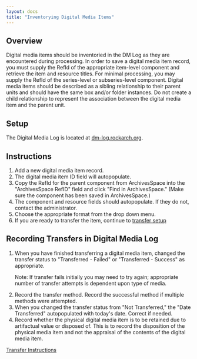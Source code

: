 ```yaml
---
layout: docs
title: "Inventorying Digital Media Items"
---
```


## Overview

Digital media items should be inventoried in the DM Log as they are encountered during processing. In order to save a digital media item record, you must supply the RefId of the appropriate item-level component and retrieve the item and resource titles. For minimal processing, you may supply the RefId of the series-level or subseries-level component. Digital media items should be described as a sibling relationship to their parent units and should have the same box and/or folder instances. Do not create a child relationship to represent the association between the digital media item and the parent unit.

## Setup

The Digital Media Log is located at
[dm-log.rockarch.org](http://dm-log.rockarch.org/).

## Instructions

1.  Add a new digital media item record.
2.  The digital media item ID field will autopopulate.
3.  Copy the RefId for the parent component from ArchivesSpace into the
    "ArchivesSpace RefID" field and click "Find in ArchivesSpace." (Make
    sure the component has been saved in ArchivesSpace.)
4.  The component and resource fields should autopopulate. If they do
    not, contact the administrator.
5.  Choose the appropriate format from the drop down menu.
6.  If you are ready to transfer the item, continue to [transfer setup](transfer-instructions#transfer-overview-&-setup)

## Recording Transfers in Digital Media Log

1. When you have finished transferring a digital media item, changed the transfer status to "Transferred - Failed" or "Transferred - Success" as appropriate.
    <div class="docs-example">
      <p>Note: If transfer fails initially you may need to try again; appropriate number of transfer attempts is dependent upon type of media.</p>
    </div>
2. Record the transfer method. Record the successful method if multiple methods were attempted.
3.  When you changed the transfer status from "Not Transferred," the "Date Transferred" autopopulated with today's date. Correct if needed.
4.  Record whether the physical digital media item is to be retained due to artifactual value or disposed of. This is to record the disposition of the physical media item and not the appraisal of the contents of the digital media item.

[Transfer Instructions](transfer-instructions)
